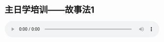 # 主日学培训——故事法1

<audio style="width: 100%;" preload="false" controls controlslist="nodownload"><source src="//file.simai.life/audio/mp3/old/14899.mp3" type="audio/mpeg">Your browser does not support the audio element.</audio>


